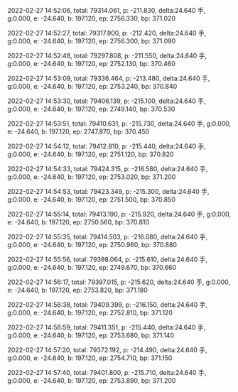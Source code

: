 2022-02-27 14:52:06, total: 79314.061, p: -211.830, delta:24.640 手, g:0.000, e: -24.640, b: 197.120, ep: 2756.330, bp: 371.020

2022-02-27 14:52:27, total: 79317.900, p: -212.420, delta:24.640 手, g:0.000, e: -24.640, b: 197.120, ep: 2756.300, bp: 371.090

2022-02-27 14:52:48, total: 79297.808, p: -211.550, delta:24.640 手, g:0.000, e: -24.640, b: 197.120, ep: 2752.130, bp: 370.460

2022-02-27 14:53:09, total: 79336.464, p: -213.480, delta:24.640 手, g:0.000, e: -24.640, b: 197.120, ep: 2753.240, bp: 370.840

2022-02-27 14:53:30, total: 79406.139, p: -215.100, delta:24.640 手, g:0.000, e: -24.640, b: 197.120, ep: 2749.140, bp: 370.530

2022-02-27 14:53:51, total: 79410.631, p: -215.730, delta:24.640 手, g:0.000, e: -24.640, b: 197.120, ep: 2747.870, bp: 370.450

2022-02-27 14:54:12, total: 79412.810, p: -215.440, delta:24.640 手, g:0.000, e: -24.640, b: 197.120, ep: 2751.120, bp: 370.820

2022-02-27 14:54:33, total: 79424.315, p: -216.580, delta:24.640 手, g:0.000, e: -24.640, b: 197.120, ep: 2753.020, bp: 371.200

2022-02-27 14:54:53, total: 79423.349, p: -215.300, delta:24.640 手, g:0.000, e: -24.640, b: 197.120, ep: 2751.500, bp: 370.850

2022-02-27 14:55:14, total: 79413.190, p: -215.920, delta:24.640 手, g:0.000, e: -24.640, b: 197.120, ep: 2750.560, bp: 370.810

2022-02-27 14:55:35, total: 79414.503, p: -216.080, delta:24.640 手, g:0.000, e: -24.640, b: 197.120, ep: 2750.960, bp: 370.880

2022-02-27 14:55:56, total: 79398.064, p: -215.610, delta:24.640 手, g:0.000, e: -24.640, b: 197.120, ep: 2749.670, bp: 370.660

2022-02-27 14:56:17, total: 79397.015, p: -215.620, delta:24.640 手, g:0.000, e: -24.640, b: 197.120, ep: 2753.820, bp: 371.180

2022-02-27 14:56:38, total: 79409.399, p: -216.150, delta:24.640 手, g:0.000, e: -24.640, b: 197.120, ep: 2752.810, bp: 371.120

2022-02-27 14:56:59, total: 79411.351, p: -215.440, delta:24.640 手, g:0.000, e: -24.640, b: 197.120, ep: 2753.680, bp: 371.140

2022-02-27 14:57:20, total: 79372.192, p: -214.490, delta:24.640 手, g:0.000, e: -24.640, b: 197.120, ep: 2754.710, bp: 371.150

2022-02-27 14:57:40, total: 79401.800, p: -215.710, delta:24.640 手, g:0.000, e: -24.640, b: 197.120, ep: 2753.890, bp: 371.200
